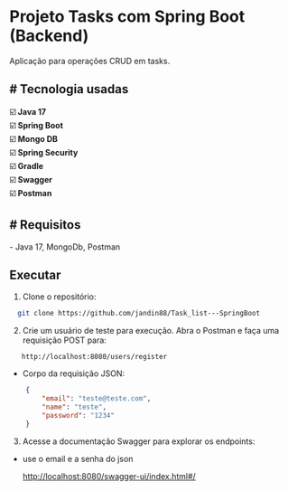 # Projeto Tasks com Spring Boot (Backend)

Aplicação para operações CRUD em tasks.

<h2># Tecnologia usadas</h2>

<p>
  ☑️<strong> Java 17 </strong> <br>
  ☑️<strong> Spring Boot </strong> <br>
  ☑️<strong> Mongo DB </strong> <br>
  ☑️<strong> Spring Security </strong> <br>
  ☑️<strong> Gradle </strong><br>
  ☑️<strong> Swagger </strong><br>
  ☑️<strong> Postman </strong><br>
</p>

<h2># Requisitos</h2>
- Java 17, MongoDb, Postman

<h2>Executar</h2>

1. Clone o repositório: 

  ```sh
    git clone https://github.com/jandin88/Task_list---SpringBoot
  ```


2. Crie um usuário de teste para execução. Abra o Postman e faça uma requisição POST para:
 ```url
    http://localhost:8080/users/register
 ```

- Corpo da requisição JSON:
```json
    {
        "email": "teste@teste.com",
        "name": "teste",
        "password": "1234"
    }
```

3. Acesse a documentação Swagger para explorar os endpoints:
- use o email e a senha do json

   [http://localhost:8080/swagger-ui/index.html#/](http://localhost:8080/swagger-ui/index.html#/)





